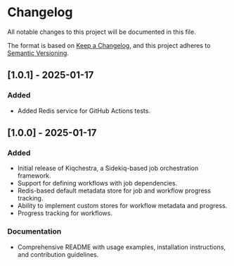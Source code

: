 # Changelog

All notable changes to this project will be documented in this file.

The format is based on [Keep a Changelog](https://keepachangelog.com/en/1.0.0/), and this project adheres to [Semantic Versioning](https://semver.org/spec/v2.0.0.html).

## [1.0.1] - 2025-01-17

### Added

- Added Redis service for GitHub Actions tests.

## [1.0.0] - 2025-01-17

### Added

- Initial release of Kiqchestra, a Sidekiq-based job orchestration framework.
- Support for defining workflows with job dependencies.
- Redis-based default metadata store for job and workflow progress tracking.
- Ability to implement custom stores for workflow metadata and progress.
- Progress tracking for workflows.

### Documentation

- Comprehensive README with usage examples, installation instructions, and contribution guidelines.